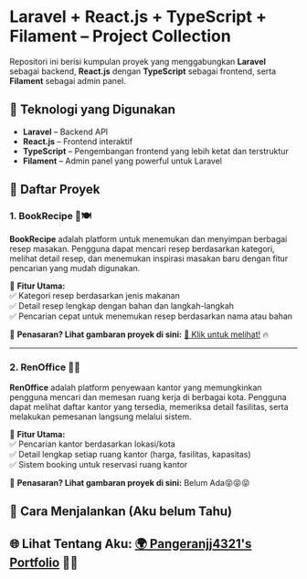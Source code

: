# Laravel + React.js + TypeScript + Filament – Project Collection

Repositori ini berisi kumpulan proyek yang menggabungkan **Laravel** sebagai backend, **React.js** dengan **TypeScript** sebagai frontend, serta **Filament** sebagai admin panel.

## 📌 Teknologi yang Digunakan
- **Laravel** – Backend API
- **React.js** – Frontend interaktif
- **TypeScript** – Pengembangan frontend yang lebih ketat dan terstruktur
- **Filament** – Admin panel yang powerful untuk Laravel

## 📂 Daftar Proyek
### **1. BookRecipe 📖🍽️**  
**BookRecipe** adalah platform untuk menemukan dan menyimpan berbagai resep masakan. Pengguna dapat mencari resep berdasarkan kategori, melihat detail resep, dan menemukan inspirasi masakan baru dengan fitur pencarian yang mudah digunakan.  

🔹 **Fitur Utama:**  
✅ Kategori resep berdasarkan jenis makanan  
✅ Detail resep lengkap dengan bahan dan langkah-langkah  
✅ Pencarian cepat untuk menemukan resep berdasarkan nama atau bahan  

🔹 **Penasaran? Lihat gambaran proyek di sini:** [👀 Klik untuk melihat!](http://pangeranjj4321.github.io/daily/2) 🔥  

---

### **2. RenOffice 🏢📅**  
**RenOffice** adalah platform penyewaan kantor yang memungkinkan pengguna mencari dan memesan ruang kerja di berbagai kota. Pengguna dapat melihat daftar kantor yang tersedia, memeriksa detail fasilitas, serta melakukan pemesanan langsung melalui sistem.  

🔹 **Fitur Utama:**  
✅ Pencarian kantor berdasarkan lokasi/kota  
✅ Detail lengkap setiap ruang kantor (harga, fasilitas, kapasitas)  
✅ Sistem booking untuk reservasi ruang kantor

🔹 **Penasaran? Lihat gambaran proyek di sini:** Belum Ada😝😝😝  

## 🚀 Cara Menjalankan (Aku belum Tahu)

## 🌐 Lihat Tentang Aku: [🌍 Pangeranjj4321's Portfolio](http://pangeranjj4321.github.io) 🚀✨  
